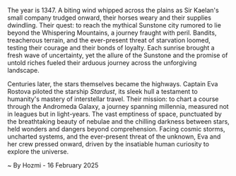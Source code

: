 
The year is 1347.  A biting wind whipped across the plains as Sir Kaelan's small company trudged onward, their horses weary and their supplies dwindling.  Their quest: to reach the mythical Sunstone city rumored to lie beyond the Whispering Mountains, a journey fraught with peril.  Bandits, treacherous terrain, and the ever-present threat of starvation loomed, testing their courage and their bonds of loyalty.  Each sunrise brought a fresh wave of uncertainty, yet the allure of the Sunstone and the promise of untold riches fueled their arduous journey across the unforgiving landscape.

Centuries later, the stars themselves became the highways.  Captain Eva Rostova piloted the starship *Stardust*, its sleek hull a testament to humanity's mastery of interstellar travel.  Their mission: to chart a course through the Andromeda Galaxy, a journey spanning millennia, measured not in leagues but in light-years.  The vast emptiness of space, punctuated by the breathtaking beauty of nebulae and the chilling darkness between stars, held wonders and dangers beyond comprehension.  Facing cosmic storms, uncharted systems, and the ever-present threat of the unknown, Eva and her crew pressed onward, driven by the insatiable human curiosity to explore the universe.

~ By Hozmi - 16 February 2025

